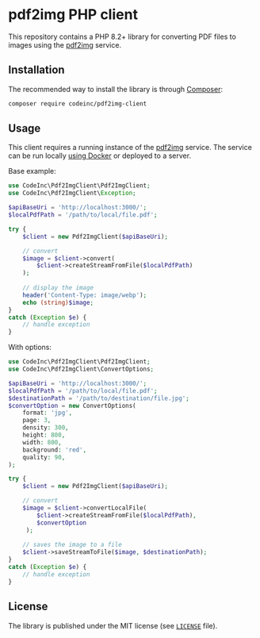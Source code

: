 # pdf2img PHP client

This repository contains a PHP 8.2+ library for converting PDF files to images using the [pdf2img](https://github.com/codeinchq/pdf2img) service.

## Installation

The recommended way to install the library is through [Composer](http://getcomposer.org):

```bash
composer require codeinc/pdf2img-client
```

## Usage

This client requires a running instance of the [pdf2img](https://github.com/codeinchq/pdf2img) service. The service can be run locally [using Docker](https://hub.docker.com/r/codeinchq/pdf2img) or deployed to a server.

Base example: 
```php
use CodeInc\Pdf2ImgClient\Pdf2ImgClient;
use CodeInc\Pdf2ImgClient\Exception;

$apiBaseUri = 'http://localhost:3000/';
$localPdfPath = '/path/to/local/file.pdf';

try {
    $client = new Pdf2ImgClient($apiBaseUri);

    // convert 
    $image = $client->convert(
        $client->createStreamFromFile($localPdfPath)
    );
    
    // display the image 
    header('Content-Type: image/webp');
    echo (string)$image;
}
catch (Exception $e) {
    // handle exception
}
```

With options:
```php
use CodeInc\Pdf2ImgClient\Pdf2ImgClient;
use CodeInc\Pdf2ImgClient\ConvertOptions;

$apiBaseUri = 'http://localhost:3000/';
$localPdfPath = '/path/to/local/file.pdf';
$destinationPath = '/path/to/destination/file.jpg';
$convertOption = new ConvertOptions(
    format: 'jpg',
    page: 3,
    density: 300,
    height: 800,
    width: 800,
    background: 'red',
    quality: 90,
);

try {
    $client = new Pdf2ImgClient($apiBaseUri);

    // convert 
    $image = $client->convertLocalFile(
        $client->createStreamFromFile($localPdfPath),
        $convertOption
     );
    
    // saves the image to a file 
    $client->saveStreamToFile($image, $destinationPath);
}
catch (Exception $e) {
    // handle exception
}
```

## License

The library is published under the MIT license (see [`LICENSE`](LICENSE) file).